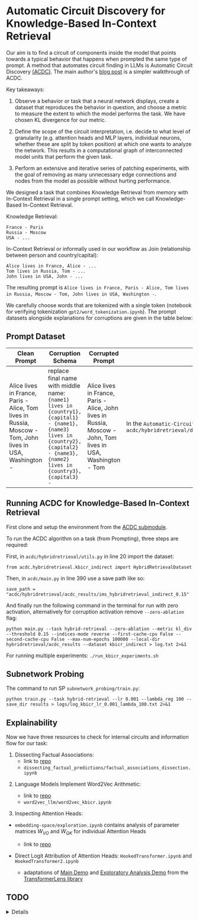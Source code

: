 # Automatic Circuit Discovery for Knowledge-Based In-Context Retrieval

<!-- 
<figure>
  <img src="assets/acdc_kbicr_circuit.png">
  <div style="text-align: center;"><figcaption>GPT-2 small circuit for our indirect Knowledge-Based In-Context Retrieval</figcaption></div>
</figure> -->

<!-- ## Using GPT-2

[HuggingFace docs](https://huggingface.co/docs/transformers/main/en/model_doc/gpt2#openai-gpt2) 

- With `AutoModelForCausalLM` we need to declare `attention_mask` and `input_ids` as: 

```
encoded_input = tokenizer(prompt, return_tensors="pt")
input_ids = encoded_input.input_ids
print(f"Length of tokens: {len(input_ids[0])}")
attention_mask = encoded_input.attention_mask

gen_tokens = model1.generate(
    input_ids,
    attention_mask=attention_mask,
    pad_token_id=tokenizer.eos_token_id,
    do_sample=True,
    temperature=0.1,
    max_length=input_ids.size(1) + 3,
)
```

- With `GPT2Model` and `GPT2LMHeadModel` we can only get the features, it doesn't do generation

- With `pipeline` the generator is not so customizable, but works

Notebooks for inference are inside the `gpt2` subdirectory. -->

Our aim is to find a circuit of components inside the model that points towards a typical behavior that happens when prompted the same type of prompt. A method that automates circuit finding in LLMs is Automatic Circuit Discovery [(ACDC)](https://arxiv.org/pdf/2304.14997). The main author's [blog post](https://arthurconmy.github.io/automatic_circuit_discovery/) is a simpler walkthrough of ACDC.

Key takeaways:

1. Observe a behavior or task that a neural network displays, create a dataset that reproduces the behavior in question, and choose a metric to measure the extent to which the model performs the task. We have chosen KL divergence for our metric.

2. Define the scope of the circuit interpretation, i.e. decide to what level of granularity (e.g. attention heads and MLP layers, individual neurons, whether these are split by token position) at which one wants to analyze the network. This results in a computational graph of interconnected model units that perform the given task.

3. Perform an extensive and iterative series of patching experiments, with the goal of removing as many unnecessary edge connections and nodes from the model as possible without hurting performance. 

We designed a task that combines Knowledge Retrieval from memory with In-Context Retrieval in a single prompt setting, which we call Knowledge-Based In-Context Retrieval.   

Knowledge Retrieval: 
```
France - Paris
Russia - Moscow
USA - ...
```

In-Context Retrieval or informally used in our workflow as Join (relationship between person and country/capital):
```
Alice lives in France, Alice - ...
Tom lives in Russia, Tom - ...
John lives in USA, John - ... 
```

The resulting prompt is `Alice lives in France, Paris - Alice, Tom lives in Russia, Moscow - Tom, John lives in USA, Washington -`.

We carefully choose words that are tokenized with a single token (notebook for verifying tokenization `gpt2/word_tokenization.ipynb`). The prompt datasets alongside explanations for corruptions are given in the table below:

## Prompt Dataset


| **Clean Prompt**                                                                    | **Corruption Schema**                                           | **Corrupted Prompt**                                                                | **Script Path**                          |
|-------------------------------------------------------------------------------------|-----------------------------------------------------------------|-------------------------------------------------------------------------------------|------------------------------------------|
| Alice lives in France, Paris - Alice, Tom lives in Russia, Moscow - Tom, John lives in USA, Washington - | replace final name with middle name: `{name1} lives in {country1}, {capital1} - {name1}, {name3} lives in {country2}, {capital2} - {name3}, {name2} lives in {country3}, {capital3} -`  | Alice lives in France, Paris - Alice, John lives in Russia, Moscow - John, Tom lives in USA, Washington - Tom | In the `Automatic-Circuit-Discovery` submodule - `acdc/hybridretrieval/datasets/kbicr_template_indirect.py` |

<!-- | Task                                          | Correct Prompt                                                                                                                                                                                                                                         | Expected Answer | Corruption                                                                                                 | Corrupted Prompt                                                                                                                                                                                                                     | Dataset                      |
|-----------------------------------------------|--------------------------------------------------------------------------------------------------------------------------------------------------------------------------------------------------------------------------------------------------------|-----------------|------------------------------------------------------------------------------------------------------------|--------------------------------------------------------------------------------------------------------------------------------------------------------------------------------------------------------------------------------------|------------------------------|
| (Indirect) Knowledge-Based In-Context Retrieval | Prompt 1: Alice lives in France, Paris - Alice, John lives in Germany, Berlin - John, Peter lives in USA, Washington - & Prompt 2: Lucy lives in Turkey, Ankara - Lucy, Sara lives in Italy, Rome - Sara, Bob lives in Spain, Madrid -                   | Peter, Bob      | First corruption is different country outside the prompt & Second corruption is repeated capital from the prompt | Alice lives in France, Paris - Alice, John lives in Germany, Berlin - John, Peter lives in Spain, Washington - Peter & Lucy lives in Turkey, Ankara - Lucy, Sara lives in Italy, Rome - Sara, Bob lives in Spain, Ankara - Bob          | `kbicr_indirect.py`          |
| (Indirect) Knowledge Retrieval                 | Rome - Italy, Madrid - Spain, Ottawa - Canada, Berlin -                                                                                                                                                                                                | Germany         | Corrupt the middle city and repeat the city which has a corruption to see if the model repeats the incorrect country or breaks | Rome - Italy, Bucharest - Spain, Ottawa - Canada, Bucharest -                                                                                                                                                                         | `knowledge_retrieval_indirect.py` |
| (Indirect) Join                                | Prompt 1: Alice lives in France, France - Alice, Bob lives in Germany, Germany - Bob, John lives in USA, USA - & Prompt 2: Lucy lives in Italy, Italy - Lucy, Tom lives in Spain, Spain - Tom, Sara lives in Canada, Canada -                             | John, Sara      | First corruption is city outside the prompt & Second corruption is city repeated from the prompt               | Alice lives in France, France - Alice, Bob lives in Germany, Germany - Bob, John lives in USA, Peru - John & Lucy lives in Italy, Italy - Lucy, Tom lives in Spain, Spain - Tom, Sara lives in Canada, Italy - Sara                    | `join_indirect.py`            | -->


## Running ACDC for Knowledge-Based In-Context Retrieval

First clone and setup the environment from the [ACDC submodule](https://github.com/Iust1n2/Automatic-Circuit-Discovery/tree/f5fe6c1df4e5179152211023501ae755a5df5759).  

To run the ACDC algorithm on a task (from Prompting), three steps are required:

First, in `acdc/hybridretrieval/utils.py` in line 20 import the dataset: 
```
from acdc.hybridretrieval.kbicr_indirect import HybridRetrievalDataset
```

Then, in `acdc/main.py` in line 390 use a save path like so:
```
save_path = "acdc/hybridretrieval/acdc_results/ims_hybridretrieval_indirect_0.15"
```

And finally run the following command in the terminal for run with zero activation, alternatively for corruption activation remove `--zero-ablation` flag: 
```
python main.py --task hybrid-retrieval --zero-ablation --metric kl_div --threshold 0.15 --indices-mode reverse --first-cache-cpu False --second-cache-cpu False --max-num-epochs 100000 --local-dir hybridretrieval/acdc_results --dataset kbicr_indirect > log.txt 2>&1
```

For running multiple experiments: `./run_kbicr_experiments.sh`

<!-- ! **Note**: We ran ACDC with a KL divergence ranging from 0.001 to 0.5. The former was penalizing the model too much and the latter was not excluding as many edges as we would find it useful for post-hoc interpretation. Also we test zero activation and corruption activation. -->

<!-- ### Circuit recovery

In order to verify the performance of the task circuit, because our task is composed of two subtasks: Knowledge Retrieval and Join, by running ACDC again for the two subtasks we can verify if the two resulting circuits use most of the same components. 

This come as an additional phase in our experiment. We want to see if components for either or from the two smaller circuits are recovered in the bigger circuits. Algorithmically, we created a setting in which nodes fall into 7 categories and for simpliciy we labelled them as J (Join), K (Knowledge) and M (Multiple: Join + Knowledge). So each node can be of the following: 

1. J
2. K
3. M
4. J & K
5. J & M
6. K & M
7. J & K & M

This second phase of our experiment follows this intuition:

First, we convert .gv files for each of the task and subtasks to TGF files (Trivial Graph Forma which can be read by most interactive graph softwares). Script is in `acdc/hybridretrieval/graph_utils/convert_gv_to_tgf.py`.

Second, we need to verify if node components inside of a .tgf is found in another file or in multiple. To do so we need to label them according to the previous notations. Script is in `acdc/hbyridretrieval/graph_utils?graph_overlaps_kj_labels.py`. We generate an equivalent TGF which instead assigns colors as labels for visualization purposes. 

After we generate a `combined_graph.tgf` file we can run it in [yEd](https://www.yworks.com/products/yed) software for interactive and  customizable visualizations, which thankfully supports directed graph layouts. That way we can generate a recovered circuit with color coded nodes that correspond to smaller circuits.    -->
<!-- 
First, run `dot.py` to for conversion to .gv format.

Second run this command in terminal of the saved directory:

```
gv2gml combined_graph_indirect_color_labels.gv > combined_graph_indirect_color_labels.gml 
``` -->

<!-- <figure>
  <img src="assets/combined_circuit_overlap.png">
  <div style="text-align: center;"><figcaption>GPT2-Small circuit with K, J & M edge labels</figcaption></div>
</figure> -->

## Subnetwork Probing

The command to run SP `subnetwork_probing/train.py`:

```
python train.py --task hybrid-retrieval --lr 0.001 --lambda_reg 100 --save_dir results > logs/log_kbicr_lr_0.001_lambda_100.txt 2>&1
```

<!-- We run for several learning rate and lambda regularizer values trying to match the ACDC circuit for KBICR. -->

## Explainability

Now we have three resources to check for internal circuits and information flow for our task: 

1. Dissecting Factual Associations:
    - link to [repo](https://github.com/google-research/google-research/tree/master/dissecting_factual_predictions)
    - `dissecting_factual_predictions/factual_associations_dissection.ipynb`

<!-- 2. In-Context Learning Creates Task Vectors: 
    - link to [repo](https://github.com/roeehendel/icl_task_vectors)
    - `icl_task_vectors/exploration.ipynb` 
    - ! Note: .yaml environment not working properly, tried with a `pip install -r requirements.txt`, modified the code to run GPT2-Small but the code has some further problems. Might look into it just for code intuition and suggestions for working with Hooks in Transformers   -->

2. Language Models Implement Word2Vec Arithmetic: 
    - link to [repo](https://github.com/jmerullo/lm_vector_arithmetic/blob/main/demo.ipynb)
    - `word2vec_llm/word2vec_kbicr.ipynb`

3. Inspecting Attention Heads: 

- `embedding-space/exploration.ipynb` contains analysis of parameter matrices $W_{VO}$ and $W_{QK}$ for individual Attention Heads 
   - link to [repo](https://github.com/guy-dar/embedding-space)

- Direct Logit Attribution of Attention Heads: `HookedTransformer.ipynb` and `HookedTransformer2.ipynb`
  -  adaptations of [Main Demo](https://colab.research.google.com/github/neelnanda-io/TransformerLens/blob/main/demos/Main_Demo.ipynb#scrollTo=WTc1ZW-WAwl4) and [Exploratory Analysis Demo](https://colab.research.google.com/github/TransformerLensOrg/TransformerLens/blob/main/demos/Exploratory_Analysis_Demo.ipynb#scrollTo=4-qMuGv91NvJ) from the [TransformerLens library](https://transformerlensorg.github.io/TransformerLens/)

## TODO

<details>
<!-- <summary>Mostly finished TODO list</summary> -->

[ x ] Run Subnetwork Probing for KBICR

[ x ] Create template script for prompt dataset (keeping in mind that ACDC is sensitive to dataset perturbations)

[ x ] Automate: ACDC and SP runs

[ ... ] Run ACDC with new prompt dataset (1 token words) and corruption schema 

<!-- [ ? ] Add support for accuracy statistics (ROC) (not working as we do not have a canonical dataset) -->

<!-- [ ] Fix `dissecting_factual_associations/create_json.py` script for subject-attribute dataset  -->
</details>